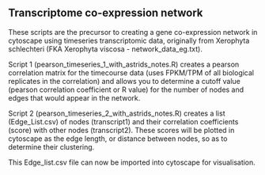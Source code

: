 ## Transcriptome co-expression network
These scripts are the precursor to creating a gene co-expression network in cytoscape using timeseries transcriptomic data, 
originally from Xerophyta schlechteri (FKA Xerophyta viscosa - network_data_eg.txt). 

Script 1 (pearson_timeseries_1_with_astrids_notes.R) creates a pearson correlation matrix for the timecourse data 
(uses FPKM/TPM of all biological replicates in the correlation) and allows you to determine a cutoff value (pearson 
correlation coefficient or R value) for the number of nodes and edges that would appear in the network.

Script 2 (pearson_timeseries_2_with_astrids_notes.R) creates a list (Edge_List.csv) of nodes (transcript1) and their correlation 
coefficients (score) with other nodes (transcript2). These scores will be plotted in cytoscape as the edge length, or distance 
between nodes, so as to determine their clustering. 

This Edge_list.csv file can now be imported into cytoscape for visualisation. 

